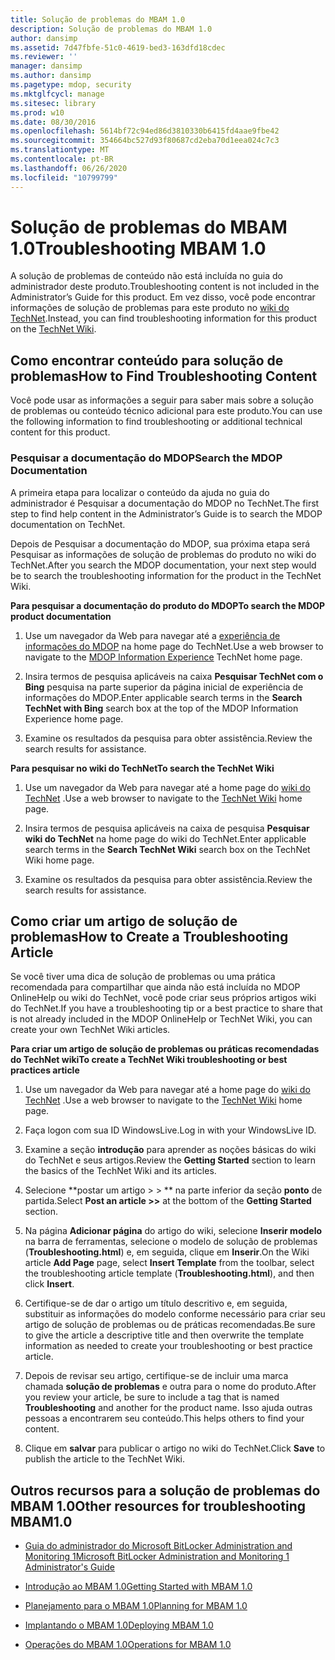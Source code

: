 ```yaml
---
title: Solução de problemas do MBAM 1.0
description: Solução de problemas do MBAM 1.0
author: dansimp
ms.assetid: 7d47fbfe-51c0-4619-bed3-163dfd18cdec
ms.reviewer: ''
manager: dansimp
ms.author: dansimp
ms.pagetype: mdop, security
ms.mktglfcycl: manage
ms.sitesec: library
ms.prod: w10
ms.date: 08/30/2016
ms.openlocfilehash: 5614bf72c94ed86d3810330b6415fd4aae9fbe42
ms.sourcegitcommit: 354664bc527d93f80687cd2eba70d1eea024c7c3
ms.translationtype: MT
ms.contentlocale: pt-BR
ms.lasthandoff: 06/26/2020
ms.locfileid: "10799799"
---
```

# <span data-ttu-id="b503f-103">Solução de problemas do MBAM 1.0</span><span class="sxs-lookup"><span data-stu-id="b503f-103">Troubleshooting MBAM 1.0</span></span>


<span data-ttu-id="b503f-104">A solução de problemas de conteúdo não está incluída no guia do administrador deste produto.</span><span class="sxs-lookup"><span data-stu-id="b503f-104">Troubleshooting content is not included in the Administrator’s Guide for this product.</span></span> <span data-ttu-id="b503f-105">Em vez disso, você pode encontrar informações de solução de problemas para este produto no [wiki do TechNet](https://go.microsoft.com/fwlink/p/?LinkId=224905).</span><span class="sxs-lookup"><span data-stu-id="b503f-105">Instead, you can find troubleshooting information for this product on the [TechNet Wiki](https://go.microsoft.com/fwlink/p/?LinkId=224905).</span></span>

## <span data-ttu-id="b503f-106">Como encontrar conteúdo para solução de problemas</span><span class="sxs-lookup"><span data-stu-id="b503f-106">How to Find Troubleshooting Content</span></span>


<span data-ttu-id="b503f-107">Você pode usar as informações a seguir para saber mais sobre a solução de problemas ou conteúdo técnico adicional para este produto.</span><span class="sxs-lookup"><span data-stu-id="b503f-107">You can use the following information to find troubleshooting or additional technical content for this product.</span></span>

### <span data-ttu-id="b503f-108">Pesquisar a documentação do MDOP</span><span class="sxs-lookup"><span data-stu-id="b503f-108">Search the MDOP Documentation</span></span>

<span data-ttu-id="b503f-109">A primeira etapa para localizar o conteúdo da ajuda no guia do administrador é Pesquisar a documentação do MDOP no TechNet.</span><span class="sxs-lookup"><span data-stu-id="b503f-109">The first step to find help content in the Administrator’s Guide is to search the MDOP documentation on TechNet.</span></span>

<span data-ttu-id="b503f-110">Depois de Pesquisar a documentação do MDOP, sua próxima etapa será Pesquisar as informações de solução de problemas do produto no wiki do TechNet.</span><span class="sxs-lookup"><span data-stu-id="b503f-110">After you search the MDOP documentation, your next step would be to search the troubleshooting information for the product in the TechNet Wiki.</span></span>

**<span data-ttu-id="b503f-111">Para pesquisar a documentação do produto do MDOP</span><span class="sxs-lookup"><span data-stu-id="b503f-111">To search the MDOP product documentation</span></span>**

1.  <span data-ttu-id="b503f-112">Use um navegador da Web para navegar até a [experiência de informações do MDOP](https://go.microsoft.com/fwlink/?LinkId=236032) na home page do TechNet.</span><span class="sxs-lookup"><span data-stu-id="b503f-112">Use a web browser to navigate to the [MDOP Information Experience](https://go.microsoft.com/fwlink/?LinkId=236032) TechNet home page.</span></span>

2.  <span data-ttu-id="b503f-113">Insira termos de pesquisa aplicáveis na caixa **Pesquisar TechNet com o Bing** pesquisa na parte superior da página inicial de experiência de informações do MDOP.</span><span class="sxs-lookup"><span data-stu-id="b503f-113">Enter applicable search terms in the **Search TechNet with Bing** search box at the top of the MDOP Information Experience home page.</span></span>

3.  <span data-ttu-id="b503f-114">Examine os resultados da pesquisa para obter assistência.</span><span class="sxs-lookup"><span data-stu-id="b503f-114">Review the search results for assistance.</span></span>

**<span data-ttu-id="b503f-115">Para pesquisar no wiki do TechNet</span><span class="sxs-lookup"><span data-stu-id="b503f-115">To search the TechNet Wiki</span></span>**

1.  <span data-ttu-id="b503f-116">Use um navegador da Web para navegar até a home page do [wiki do TechNet](https://go.microsoft.com/fwlink/p/?LinkId=224905) .</span><span class="sxs-lookup"><span data-stu-id="b503f-116">Use a web browser to navigate to the [TechNet Wiki](https://go.microsoft.com/fwlink/p/?LinkId=224905) home page.</span></span>

2.  <span data-ttu-id="b503f-117">Insira termos de pesquisa aplicáveis na caixa de pesquisa **Pesquisar wiki do TechNet** na home page do wiki do TechNet.</span><span class="sxs-lookup"><span data-stu-id="b503f-117">Enter applicable search terms in the **Search TechNet Wiki** search box on the TechNet Wiki home page.</span></span>

3.  <span data-ttu-id="b503f-118">Examine os resultados da pesquisa para obter assistência.</span><span class="sxs-lookup"><span data-stu-id="b503f-118">Review the search results for assistance.</span></span>

## <span data-ttu-id="b503f-119">Como criar um artigo de solução de problemas</span><span class="sxs-lookup"><span data-stu-id="b503f-119">How to Create a Troubleshooting Article</span></span>


<span data-ttu-id="b503f-120">Se você tiver uma dica de solução de problemas ou uma prática recomendada para compartilhar que ainda não está incluída no MDOP OnlineHelp ou wiki do TechNet, você pode criar seus próprios artigos wiki do TechNet.</span><span class="sxs-lookup"><span data-stu-id="b503f-120">If you have a troubleshooting tip or a best practice to share that is not already included in the MDOP OnlineHelp or TechNet Wiki, you can create your own TechNet Wiki articles.</span></span>

**<span data-ttu-id="b503f-121">Para criar um artigo de solução de problemas ou práticas recomendadas do TechNet wiki</span><span class="sxs-lookup"><span data-stu-id="b503f-121">To create a TechNet Wiki troubleshooting or best practices article</span></span>**

1.  <span data-ttu-id="b503f-122">Use um navegador da Web para navegar até a home page do [wiki do TechNet](https://go.microsoft.com/fwlink/p/?LinkId=224905) .</span><span class="sxs-lookup"><span data-stu-id="b503f-122">Use a web browser to navigate to the [TechNet Wiki](https://go.microsoft.com/fwlink/p/?LinkId=224905) home page.</span></span>

2.  <span data-ttu-id="b503f-123">Faça logon com sua ID WindowsLive.</span><span class="sxs-lookup"><span data-stu-id="b503f-123">Log in with your WindowsLive ID.</span></span>

3.  <span data-ttu-id="b503f-124">Examine a seção **introdução** para aprender as noções básicas do wiki do TechNet e seus artigos.</span><span class="sxs-lookup"><span data-stu-id="b503f-124">Review the **Getting Started** section to learn the basics of the TechNet Wiki and its articles.</span></span>

4.  <span data-ttu-id="b503f-125">Selecione \*\*postar um artigo &gt; &gt; \*\* na parte inferior da seção **ponto** de partida.</span><span class="sxs-lookup"><span data-stu-id="b503f-125">Select **Post an article &gt;&gt;** at the bottom of the **Getting Started** section.</span></span>

5.  <span data-ttu-id="b503f-126">Na página **Adicionar página** do artigo do wiki, selecione **Inserir modelo** na barra de ferramentas, selecione o modelo de solução de problemas (**Troubleshooting.html**) e, em seguida, clique em **Inserir**.</span><span class="sxs-lookup"><span data-stu-id="b503f-126">On the Wiki article **Add Page** page, select **Insert Template** from the toolbar, select the troubleshooting article template (**Troubleshooting.html**), and then click **Insert**.</span></span>

6.  <span data-ttu-id="b503f-127">Certifique-se de dar o artigo um título descritivo e, em seguida, substituir as informações do modelo conforme necessário para criar seu artigo de solução de problemas ou de práticas recomendadas.</span><span class="sxs-lookup"><span data-stu-id="b503f-127">Be sure to give the article a descriptive title and then overwrite the template information as needed to create your troubleshooting or best practice article.</span></span>

7.  <span data-ttu-id="b503f-128">Depois de revisar seu artigo, certifique-se de incluir uma marca chamada **solução de problemas** e outra para o nome do produto.</span><span class="sxs-lookup"><span data-stu-id="b503f-128">After you review your article, be sure to include a tag that is named **Troubleshooting** and another for the product name.</span></span> <span data-ttu-id="b503f-129">Isso ajuda outras pessoas a encontrarem seu conteúdo.</span><span class="sxs-lookup"><span data-stu-id="b503f-129">This helps others to find your content.</span></span>

8.  <span data-ttu-id="b503f-130">Clique em **salvar** para publicar o artigo no wiki do TechNet.</span><span class="sxs-lookup"><span data-stu-id="b503f-130">Click **Save** to publish the article to the TechNet Wiki.</span></span>

## <span data-ttu-id="b503f-131">Outros recursos para a solução de problemas do MBAM 1.0</span><span class="sxs-lookup"><span data-stu-id="b503f-131">Other resources for troubleshooting MBAM1.0</span></span>


-   [<span data-ttu-id="b503f-132">Guia do administrador do Microsoft BitLocker Administration and Monitoring 1</span><span class="sxs-lookup"><span data-stu-id="b503f-132">Microsoft BitLocker Administration and Monitoring 1 Administrator's Guide</span></span>](index.md)

-   [<span data-ttu-id="b503f-133">Introdução ao MBAM 1.0</span><span class="sxs-lookup"><span data-stu-id="b503f-133">Getting Started with MBAM 1.0</span></span>](getting-started-with-mbam-10.md)

-   [<span data-ttu-id="b503f-134">Planejamento para o MBAM 1.0</span><span class="sxs-lookup"><span data-stu-id="b503f-134">Planning for MBAM 1.0</span></span>](planning-for-mbam-10.md)

-   [<span data-ttu-id="b503f-135">Implantando o MBAM 1.0</span><span class="sxs-lookup"><span data-stu-id="b503f-135">Deploying MBAM 1.0</span></span>](deploying-mbam-10.md)

-   [<span data-ttu-id="b503f-136">Operações do MBAM 1.0</span><span class="sxs-lookup"><span data-stu-id="b503f-136">Operations for MBAM 1.0</span></span>](operations-for-mbam-10.md)

 

 





